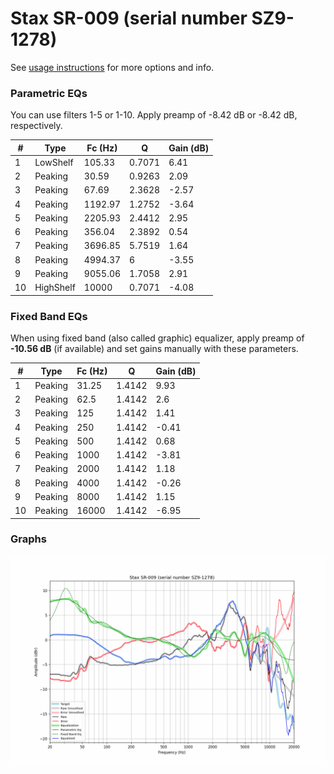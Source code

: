 # Stax SR-009 (serial number SZ9-1278)
See [usage instructions](https://github.com/jaakkopasanen/AutoEq#usage) for more options and info.

### Parametric EQs
You can use filters 1-5 or 1-10. Apply preamp of -8.42 dB or -8.42 dB, respectively.

|   # | Type      |   Fc (Hz) |      Q |   Gain (dB) |
|-----|-----------|-----------|--------|-------------|
|   1 | LowShelf  |    105.33 | 0.7071 |        6.41 |
|   2 | Peaking   |     30.59 | 0.9263 |        2.09 |
|   3 | Peaking   |     67.69 | 2.3628 |       -2.57 |
|   4 | Peaking   |   1192.97 | 1.2752 |       -3.64 |
|   5 | Peaking   |   2205.93 | 2.4412 |        2.95 |
|   6 | Peaking   |    356.04 | 2.3892 |        0.54 |
|   7 | Peaking   |   3696.85 | 5.7519 |        1.64 |
|   8 | Peaking   |   4994.37 | 6      |       -3.55 |
|   9 | Peaking   |   9055.06 | 1.7058 |        2.91 |
|  10 | HighShelf |  10000    | 0.7071 |       -4.08 |

### Fixed Band EQs
When using fixed band (also called graphic) equalizer, apply preamp of **-10.56 dB** (if available) and set gains manually with these parameters.

|   # | Type    |   Fc (Hz) |      Q |   Gain (dB) |
|-----|---------|-----------|--------|-------------|
|   1 | Peaking |     31.25 | 1.4142 |        9.93 |
|   2 | Peaking |     62.5  | 1.4142 |        2.6  |
|   3 | Peaking |    125    | 1.4142 |        1.41 |
|   4 | Peaking |    250    | 1.4142 |       -0.41 |
|   5 | Peaking |    500    | 1.4142 |        0.68 |
|   6 | Peaking |   1000    | 1.4142 |       -3.81 |
|   7 | Peaking |   2000    | 1.4142 |        1.18 |
|   8 | Peaking |   4000    | 1.4142 |       -0.26 |
|   9 | Peaking |   8000    | 1.4142 |        1.15 |
|  10 | Peaking |  16000    | 1.4142 |       -6.95 |

### Graphs
![](./Stax%20SR-009%20(serial%20number%20SZ9-1278).png)
